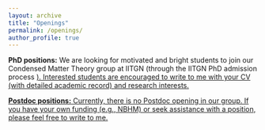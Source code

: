 ```yaml
---
layout: archive
title: "Openings"
permalink: /openings/
author_profile: true
---
```


<!-- **Junior Research Fellow (JRF) position:** We currently have an opening for a *Junior Research Fellow (JRF)* position funded by the Anusandhan National Research Foundation (ANRF). The position is initially for one year, with the possibility of further extensions. The candidate may also be considered for a PhD position in our group, subject to successfully clearing the institute's PhD admission process.

Interested students are encouraged to apply here:  <a href="
https://drive.google.com/file/d/18eM4sSABOqRDx81xcxoFSIslb-FNKawk/view?usp=drive_link"> adJRF</a> (**Deadline – August 3, 2025**). -->

**PhD positions:** We are looking for motivated and bright students to join our Condensed Matter Theory group at IITGN (through the IITGN PhD admission process <a href="https://iitgn.ac.in/admissions/phd">). Interested students are encouraged to write to me with your CV (with detailed academic record) and research interests.

**Postdoc positions:** Currently, there is no Postdoc opening in our group. If you have your own funding (e.g., NBHM) or seek assistance with a position, please feel free to write to me.
